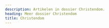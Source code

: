 ```yaml
---
description: Artikelen in dossier Christendom.
heading: Meer dossier Christendom
title: Christendom
---
```

